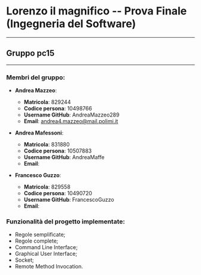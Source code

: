# Lorenzo il magnifico -- Prova Finale (Ingegneria del Software)
---
## Gruppo pc15
---

### Membri del gruppo:
- __Andrea Mazzeo__:
  * __Matricola__: 829244
  * __Codice persona__: 10498766
  * __Username GitHub__: AndreaMazzeo289
  * __Email__: andrea4.mazzeo@mail.polimi.it
 
- __Andrea Mafessoni__:
  * __Matricola__: 831880
  * __Codice persona__: 10507883
  * __Username GitHub__: AndreaMaffe
  * __Email__: 
 
- __Francesco Guzzo__:
  * __Matricola__: 829558
  * __Codice persona__: 10490720
  * __Username GitHub__: FrancescoGuzzo
  * __Email__: 
 
### Funzionalità del progetto implementate:
- Regole semplificate;
- Regole complete;
- Command Line Interface;
- Graphical User Interface;
- Socket;
- Remote Method Invocation.